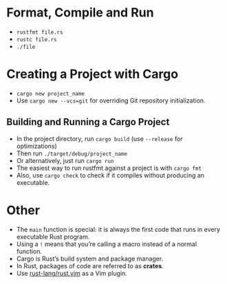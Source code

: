 # Format, Compile and Run
- `rustfmt file.rs`
- `rustc file.rs`
- `./file`

# Creating a Project with Cargo
- `cargo new project_name`
- Use `cargo new --vcs=git` for overriding Git repository initialization.
## Building and Running a Cargo Project
- In the project directory, run `cargo build` (use `--release` for optimizations)
- Then run `./target/debug/project_name`
- Or alternatively, just run `cargo run`
- The easiest way to run rustfmt against a project is with `cargo fmt`
- Also, use `cargo check` to check if it compiles without producing an executable.


# Other
- The `main` function is special: it is always the first code that runs in every executable Rust program.
- Using a `!` means that you’re calling a macro instead of a normal function.
- Cargo is Rust’s build system and package manager.
- In Rust, packages of code are referred to as **crates**.
- Use [rust-lang/rust.vim](https://github.com/rust-lang/rust.vim) as a Vim plugin.
